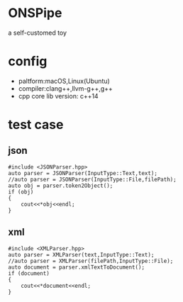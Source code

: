 # ONSPipe
a self-customed toy

# config
* paltform:macOS,Linux(Ubuntu)
* compiler:clang++,llvm-g++,g++
* cpp core lib version: c++14

# test case

## json
```
#include <JSONParser.hpp>
auto parser = JSONParser(InputType::Text,text);
//auto parser = JSONParser(InputType::File,filePath);
auto obj = parser.token2Object();
if (obj)
{
    cout<<*obj<<endl;
}
```

## xml
```
#include <XMLParser.hpp>
auto parser = XMLParser(text,InputType::Text);
//auto parser = XMLParser(filePath,InputType::File);
auto document = parser.xmlTextToDocument();
if (document)
{
    cout<<*document<<endl;
}
```

